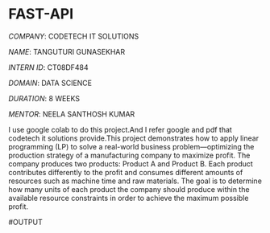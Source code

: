# FAST-API

*COMPANY*: CODETECH IT SOLUTIONS

*NAME*: TANGUTURI GUNASEKHAR

*INTERN ID*: CT08DF484

*DOMAIN*: DATA SCIENCE

*DURATION*: 8 WEEKS

*MENTOR*: NEELA SANTHOSH KUMAR

I use google colab to do this project.And I refer google and pdf that codetech it solutions provide.This project demonstrates how to apply linear programming (LP) to solve a real-world business problem—optimizing the production strategy of a manufacturing company to maximize profit. The company produces two products: Product A and Product B. Each product contributes differently to the profit and consumes different amounts of resources such as machine time and raw materials. The goal is to determine how many units of each product the company should produce within the available resource constraints in order to achieve the maximum possible profit.

#OUTPUT
